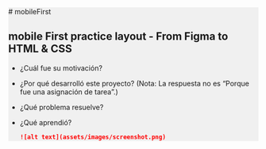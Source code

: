 <div style="background-color: #f0f0f0;">
# mobileFirst

## mobile First practice layout - From Figma to HTML &amp; CSS
- ¿Cuál fue su motivación?
- ¿Por qué desarrolló este proyecto? (Nota: La respuesta no es “Porque fue una asignación de tarea”.)
- ¿Qué problema resuelve?
- ¿Qué aprendió?

    ```md
    ![alt text](assets/images/screenshot.png)
    ```
</div>
